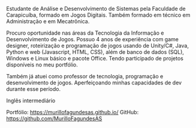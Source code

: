 Estudante de Análise e Desenvolvimento de Sistemas pela Faculdade de Carapicuíba, formado em Jogos Digitais. Também formado em técnico em Administração e em Mecatrônica.

Procuro oportunidade nas áreas da Tecnologia da Informação e Desenvolvimento de Jogos. Possuo 4 anos de experiência com game designer, roteirização e programação de jogos usando de Unity/C#, Java, Python e web (Javascript, HTML, CSS), além de banco de dados (SQL), Windows e Linux básico e pacote Office. Tendo participado de projetos disponíveis no meu portfólio.

Também já atuei como professor de tecnologia, programação e desenvolvimento de jogos. Aperfeiçoando minhas capacidades de dev durante esse período.

Inglês intermediário

Portfólio: https://murillofagundesas.github.io/
GitHub: https://github.com/MurilloFagundesAS
